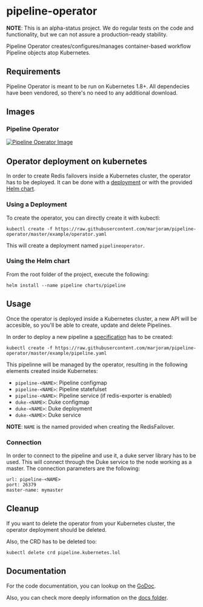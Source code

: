 # pipeline-operator

**NOTE**: This is an alpha-status project. We do regular tests on the code and functionality, but we can not assure a production-ready stability.

Pipeline Operator creates/configures/manages container-based workflow Pipeline objects atop Kubernetes.

## Requirements
Pipeline Operator is meant to be run on Kubernetes 1.8+.
All dependecies have been vendored, so there's no need to any additional download.

## Images
### Pipeline Operator
[![Pipeline Operator Image](https://quay.io/repository/marjoram/pipeline-operator/status "Redis Operator Image")](https://quay.io/repository/spotahome/redis-operator)

## Operator deployment on kubernetes
In order to create Redis failovers inside a Kubernetes cluster, the operator has to be deployed. It can be done with a [deployment](example/operator.yaml) or with the provided [Helm chart](charts/pipelineoperator).

### Using a Deployment
To create the operator, you can directly create it with kubectl:
```
kubectl create -f https://raw.githubusercontent.com/marjoram/pipeline-operator/master/example/operator.yaml
```
This will create a deployment named `pipelineoperator`.

### Using the Helm chart
From the root folder of the project, execute the following:
```
helm install --name pipeline charts/pipeline
```

## Usage
Once the operator is deployed inside a Kubernetes cluster, a new API will be accesible, so you'll be able to create, update and delete Pipelines.

In order to deploy a new pipeline a [specification](example/pipeline.yaml) has to be created:
```
kubectl create -f https://raw.githubusercontent.com/marjoram/pipeline-operator/master/example/pipeline.yaml
```

This pipelinne will be managed by the operator, resulting in the following elements created inside Kubernetes:
* `pipeline-<NAME>`: Pipeline configmap
* `pipeline-<NAME>`: Pipeline statefulset
* `pipeline-<NAME>`: Pipeline service (if redis-exporter is enabled)
* `duke-<NAME>`: Duke configmap
* `duke-<NAME>`: Duke deployment
* `duke-<NAME>`: Duke service

**NOTE**: `NAME` is the named provided when creating the RedisFailover.

### Connection
In order to connect to the pipeline and use it, a duke server library has to be used. This will connect through the Duke service to the node working as a master.
The connection parameters are the following:
```
url: pipeline-<NAME>
port: 26379
master-name: mymaster
```

## Cleanup
If you want to delete the operator from your Kubernetes cluster, the operator deployment should be deleted.

Also, the CRD has to be deleted too:
```
kubectl delete crd pipeline.kubernetes.lol
```

## Documentation
For the code documentation, you can lookup on the [GoDoc](https://godoc.org/github.com/marjoram/pipeline-operator).

Also, you can check more deeply information on the [docs folder](docs).

